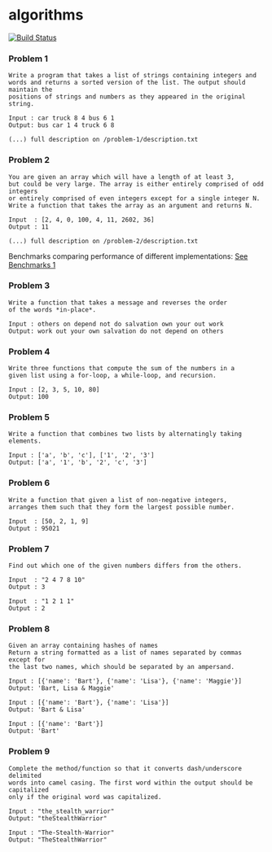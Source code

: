 # algorithms
[![Build Status](https://travis-ci.org/AndreiRegiani/algorithms.svg?branch=master)](https://travis-ci.org/AndreiRegiani/algorithms)

### Problem 1
```
Write a program that takes a list of strings containing integers and
words and returns a sorted version of the list. The output should maintain the
positions of strings and numbers as they appeared in the original string.

Input : car truck 8 4 bus 6 1
Output: bus car 1 4 truck 6 8

(...) full description on /problem-1/description.txt
```

### Problem 2
```
You are given an array which will have a length of at least 3,
but could be very large. The array is either entirely comprised of odd integers
or entirely comprised of even integers except for a single integer N.
Write a function that takes the array as an argument and returns N.

Input  : [2, 4, 0, 100, 4, 11, 2602, 36]
Output : 11

(...) full description on /problem-2/description.txt
```
Benchmarks comparing performance of different implementations: [See Benchmarks 1](https://github.com/Hackermen/python-experiments)

### Problem 3
```
Write a function that takes a message and reverses the order
of the words *in-place*.

Input : others on depend not do salvation own your out work
Output: work out your own salvation do not depend on others
```

### Problem 4
```
Write three functions that compute the sum of the numbers in a
given list using a for-loop, a while-loop, and recursion.

Input : [2, 3, 5, 10, 80]
Output: 100
```

### Problem 5
```
Write a function that combines two lists by alternatingly taking elements.

Input : ['a', 'b', 'c'], ['1', '2', '3']
Output: ['a', '1', 'b', '2', 'c', '3']
```

### Problem 6
```
Write a function that given a list of non-negative integers,
arranges them such that they form the largest possible number.

Input  : [50, 2, 1, 9]
Output : 95021
```

### Problem 7
```
Find out which one of the given numbers differs from the others.

Input  : "2 4 7 8 10"
Output : 3

Input  : "1 2 1 1"
Output : 2
```

### Problem 8
```
Given an array containing hashes of names
Return a string formatted as a list of names separated by commas except for
the last two names, which should be separated by an ampersand.

Input : [{'name': 'Bart'}, {'name': 'Lisa'}, {'name': 'Maggie'}]
Output: 'Bart, Lisa & Maggie'

Input : [{'name': 'Bart'}, {'name': 'Lisa'}]
Output: 'Bart & Lisa'

Input : [{'name': 'Bart'}]
Output: 'Bart'
```

### Problem 9
```
Complete the method/function so that it converts dash/underscore delimited
words into camel casing. The first word within the output should be capitalized
only if the original word was capitalized.

Input : "the_stealth_warrior"
Output: "theStealthWarrior"

Input : "The-Stealth-Warrior"
Output: "TheStealthWarrior"
```
